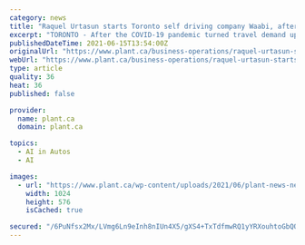 ```yaml
---
category: news
title: "Raquel Urtasun starts Toronto self driving company Waabi, after leaving Uber"
excerpt: "TORONTO - After the COVID-19 pandemic turned travel demand upside down, Uber Technologies Inc. decided to hit the brakes on its six-year-old self-driving car"
publishedDateTime: 2021-06-15T13:54:00Z
originalUrl: "https://www.plant.ca/business-operations/raquel-urtasun-starts-toronto-self-driving-company-waabi-after-leaving-uber-213251/"
webUrl: "https://www.plant.ca/business-operations/raquel-urtasun-starts-toronto-self-driving-company-waabi-after-leaving-uber-213251/"
type: article
quality: 36
heat: 36
published: false

provider:
  name: plant.ca
  domain: plant.ca

topics:
  - AI in Autos
  - AI

images:
  - url: "https://www.plant.ca/wp-content/uploads/2021/06/plant-news-new-1024x576.jpg"
    width: 1024
    height: 576
    isCached: true

secured: "/6PuNfsx2Mx/LVmg6Ln9eInh8nIUn4X5/gXS4+TxTdfmwRQ1yYRXouhtoGbQQg/TM2aqgyWhBvpqquBoHp/1EHzDK531usUePixWvA63VmMkdfTWGi54ubNDF5COcDoOjb6FYju/EWFR0fnT5bNicgeh0uz6W/Kag/AOKBCo95uFzZ2HhjFbje8tL05IujnNde9a0BLYAAIaH6/rqanQciwpcCNQs2n7M1XQ3l6TqlaP6bsTewjVN5QAeNMilAGK+Gly2mQgo7hC0rk/zLIYZFxxbm53HNNV83m8M9ZfeCu6zFyfWAOpyxxhmpH+bo8y8Ui9xJNdDiyDwlRGnHE7YvRdV9Zon4cs2wpwMeGA0HU=;uKmIkXy5DpCW5pVTR5jAvw=="
---
```


